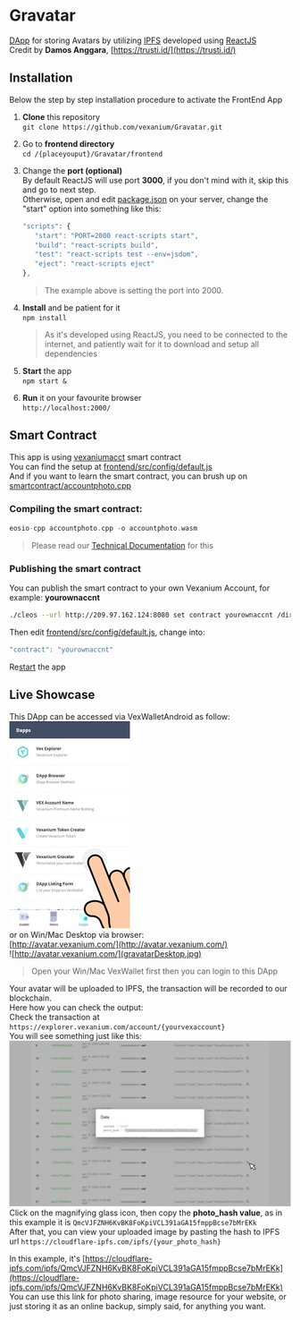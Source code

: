 # Gravatar
[DApp](https://github.com/vexanium/DApps) for storing Avatars by utilizing [IPFS](https://ipfs.io/) developed using [ReactJS](https://reactjs.org/)  
Credit by **Damos Anggara**, [https://trusti.id/](https://trusti.id/)

## Installation
Below the step by step installation procedure to activate the FrontEnd App
1. **Clone** this repository  
   ```git clone https://github.com/vexanium/Gravatar.git```  
2. Go to **frontend directory**  
   ```cd /{placeyouput}/Gravatar/frontend```  
3. Change the **port (optional)**  
   By default ReactJS will use port **3000**, if you don't mind with it, skip this and go to next step.  
   Otherwise, open and edit [package.json](frontend/package.json) on your server, change the "start" option into something like this:
   ```js
   "scripts": {
      "start": "PORT=2000 react-scripts start",
      "build": "react-scripts build",
      "test": "react-scripts test --env=jsdom",
      "eject": "react-scripts eject"
   },
   ```    
   > The example above is setting the port into 2000.  
       
5. **Install** and be patient for it   
   ```npm install```  
   >  As it's developed using ReactJS, you need to be connected to the internet, and patiently wait for it to download and setup all dependencies  
6. **Start** the app   
   ```npm start &```  
7. **Run** it on your favourite browser  
   ```http://localhost:2000/```

## Smart Contract
This app is using [vexaniumacct](https://explorer.vexanium.com/account/vexaniumacct) smart contract  
You can find the setup at [frontend/src/config/default.js](frontend/src/config/default.js)  
And if you want to learn the smart contract, you can brush up on [smartcontract/accountphoto.cpp](smartcontract/accountphoto.cpp)   
### Compiling the smart contract:  
```cpp
eosio-cpp accountphoto.cpp -o accountphoto.wasm
```  
> Please read our [Technical Documentation](http://dev.vexanium.com/tutorial) for this  

### Publishing the smart contract
You can publish the smart contract to your own Vexanium Account, for example: **yourownaccnt**  
```bash
./cleos --url http://209.97.162.124:8080 set contract yourownaccnt /dir/youput/contracts/accountphoto -p yourownaccnt@active
```  
Then edit [frontend/src/config/default.js](frontend/src/config/default.js), change into:  
```js
"contract": "yourownaccnt"
```  
Re[start](#Installation) the app

## Live Showcase
This DApp can be accessed via VexWalletAndroid as follow:    
![](gravatarOnVexWalletAndroid.jpg)  
or on Win/Mac Desktop via browser:  
[http://avatar.vexanium.com/](http://avatar.vexanium.com/)  
![http://avatar.vexanium.com/](gravatarDesktop.jpg)  
> Open your Win/Mac VexWallet first then you can login to this DApp  

Your avatar will be uploaded to IPFS, the transaction will be recorded to our blockchain.  
Here how you can check the output:  
Check the transaction at ```https://explorer.vexanium.com/account/{yourvexaccount}```  
You will see something just like this:  
![](gravatarTransactions.jpg)  
Click on the magnifying glass icon, then copy the **photo_hash value**, as in this example it is ```QmcVJFZNH6KvBK8FoKpiVCL391aGA15fmppBcse7bMrEKk```  
After that, you can view your uploaded image by pasting the hash to IPFS url
```https://cloudflare-ipfs.com/ipfs/{your_photo_hash}```  

In this example, it's [https://cloudflare-ipfs.com/ipfs/QmcVJFZNH6KvBK8FoKpiVCL391aGA15fmppBcse7bMrEKk](https://cloudflare-ipfs.com/ipfs/QmcVJFZNH6KvBK8FoKpiVCL391aGA15fmppBcse7bMrEKk)  
You can use this link for photo sharing, image resource for your website, or just storing it as an online backup, simply said, for anything you want. 
